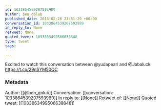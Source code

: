 ```yaml
---
id: 1033864539207593989
author: ben_golub
published_date: 2018-08-26 23:51:29 +00:00
conversation_id: 1033864539207593989
in_reply_to: None
retweet: None
quoted_tweet: 1033863499506638848
type: tweet
tags:

---
```


Excited to watch this conversation between @yudapearl and @Jabaluck https://t.co/29nSYM50QC

### Metadata

Author: [[@ben_golub]]
Conversation: [[conversation-1033864539207593989]]
In reply to: [[None]]
Retweet of: [[None]]
Quoted tweet: [[1033863499506638848]]
